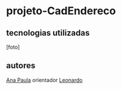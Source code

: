 # projeto-CadEndereco
## tecnologias utilizadas
[foto]


## autores 
[Ana Paula](https://github.com/anapaulacd)
orientador [Leonardo](https://github.com/LeonardoRochaMarista)

